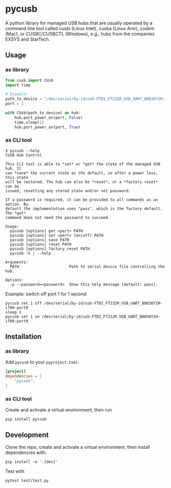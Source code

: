 # pycusb

A python library for managed USB hubs that are usually operated by a command line tool called cusbi
(Linux Intel), cusba (Linux Arm), cusbm (Mac), or CUSBC/CUSBCTL (Windows), e.g., hubs from the
companies EXSYS and StarTech.

## Usage

### as library

```python
from cusb import CUsb
import time

# Example:
path_to_device = "/dev/serial/by-id/usb-FTDI_FT232R_USB_UART_B0036Y2H-if00-port0"
port = 1

with CUsb(path_to_device) as hub:
    hub.port_power_on(port, False)
    time.sleep(1)
    hub.port_power_on(port, True)
```

### as CLI tool

```text
$ pycusb --help
CUSB Hub Control

This CLI tool is able to *set* or *get* the state of the managed USB hub. It
can *save* the current state as the default, so after a power loss, this state
will be restored. The hub can also be *reset*, or a *factory reset* can be
issued, resetting any stored state and/or set password.

If a password is required, it can be provided to all commands as an option. By
default the implementation uses "pass", which is the factory default. The *get*
command does not need the password to succeed.

Usage:
  pycusb [options] get <port> PATH
  pycusb [options] set <port> (on|off) PATH
  pycusb [options] save PATH
  pycusb [options] reset PATH
  pycusb [options] factory_reset PATH
  pycusb -h | --help

Arguments:
  PATH                      Path to serial device file controlling the hub.

Options:
  -p --password=<password>  Show this help message [default: pass].
```

Example: switch off port 1 for 1 second

```text
pycusb set 1 off /dev/serial/by-id/usb-FTDI_FT232R_USB_UART_B0036Y2H-if00-port0
sleep 1
pycusb set 1 on /dev/serial/by-id/usb-FTDI_FT232R_USB_UART_B0036Y2H-if00-port0
```

## Installation

### as library

Add `pycusb` to your `pyproject.toml`:

```toml
[project]
dependencies = [
    "pycusb",
]
```

### as CLI tool

Create and activate a virtual environment, then run

```text
pip install pycusb
```

## Development

Clone the repo, create and activate a virtual environment, then install dependencies with:

```text
pip install -e '.[dev]'
```

Test with

```text
pytest test/test.py
```
